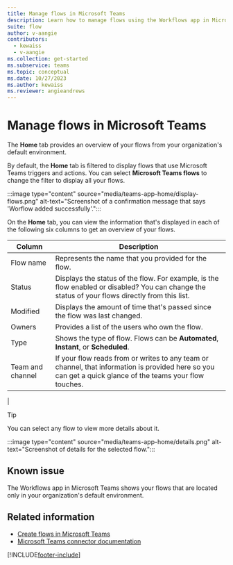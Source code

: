 ```yaml
---
title: Manage flows in Microsoft Teams
description: Learn how to manage flows using the Workflows app in Microsoft Teams
suite: flow
author: v-aangie
contributors:
  - kewaiss
  - v-aangie
ms.collection: get-started
ms.subservice: teams
ms.topic: conceptual
ms.date: 10/27/2023
ms.author: kewaiss
ms.reviewer: angieandrews
---
```


# Manage flows in Microsoft Teams

The **Home** tab provides an overview of your flows from your organization's default environment.

By default, the **Home** tab is filtered to display flows that use Microsoft Teams triggers and actions. You can select **Microsoft Teams flows** to change the filter to display all your flows.

:::image type="content" source="media/teams-app-home/display-flows.png" alt-text="Screenshot of a confirmation message that says 'Worflow added successfully'.":::

On the **Home** tab, you can view the information that's displayed in each of the following six columns to get an overview of your flows.

Column | Description
----|----
 Flow name | Represents the name that you provided for the flow.
 Status | Displays the status of the flow. For example, is the flow enabled or disabled? You can change the status of your flows directly from this list.
 Modified | Displays the amount of time that's passed since the flow was last changed.
 Owners | Provides a list of the users who own the flow.
 Type |Shows the type of flow. Flows can be **Automated**, **Instant**, or **Scheduled**.
 Team and channel |If your flow reads from or writes to any team or channel, that information is provided here so you can get a quick glance of the teams your flow touches.
  |
> [!TIP]
> You can select any flow to view more details about it.

:::image type="content" source="media/teams-app-home/details.png" alt-text="Screenshot of details for the selected flow.":::

## Known issue

The Workflows app in Microsoft Teams shows your flows that are located only in your organization's default environment.

## Related information

- [Create flows in Microsoft Teams](./teams-app-create.md)
- [Microsoft Teams connector documentation](/connectors/teams/)


[!INCLUDE[footer-include](../includes/footer-banner.md)]
